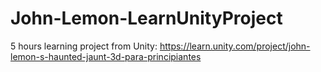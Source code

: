 # John-Lemon-LearnUnityProject
 
5 hours learning project from Unity: https://learn.unity.com/project/john-lemon-s-haunted-jaunt-3d-para-principiantes

